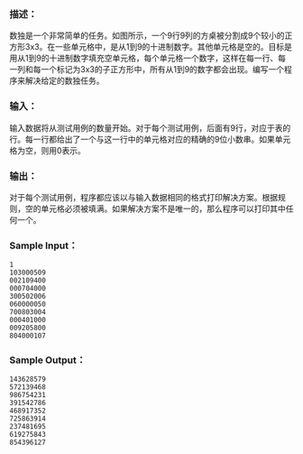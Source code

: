 ### 描述：
数独是一个非常简单的任务。如图所示，一个9行9列的方桌被分割成9个较小的正方形3x3。在一些单元格中，是从1到9的十进制数字。其他单元格是空的。目标是用从1到9的十进制数字填充空单元格，每个单元格一个数字，这样在每一行、每一列和每一个标记为3x3的子正方形中，所有从1到9的数字都会出现。编写一个程序来解决给定的数独任务。

### 输入：

输入数据将从测试用例的数量开始。对于每个测试用例，后面有9行，对应于表的行。每一行都给出了一个与这一行中的单元格对应的精确的9位小数串。如果单元格为空，则用0表示。

### 输出：

对于每个测试用例，程序都应该以与输入数据相同的格式打印解决方案。根据规则，空的单元格必须被填满。如果解决方案不是唯一的，那么程序可以打印其中任何一个。

### Sample Input：
```
1
103000509
002109400
000704000
300502006
060000050
700803004
000401000
009205800
804000107
```
### Sample Output：
```
143628579
572139468
986754231
391542786
468917352
725863914
237481695
619275843
854396127
```















